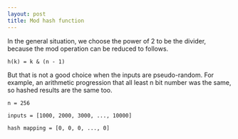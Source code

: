 ```yaml
---
layout: post
title: Mod hash function
---
```


In the general situation, we choose the power of 2 to be the divider, because the mod operation can be reduced to follows.
```
h(k) = k & (n - 1)
```
But that is not a good choice when the inputs are pseudo-random. For example, an arithmetic progression that all least n bit number was the same, so hashed results are the same too.
```
n = 256

inputs = [1000, 2000, 3000, ..., 10000]

hash mapping = [0, 0, 0, ..., 0]
```
